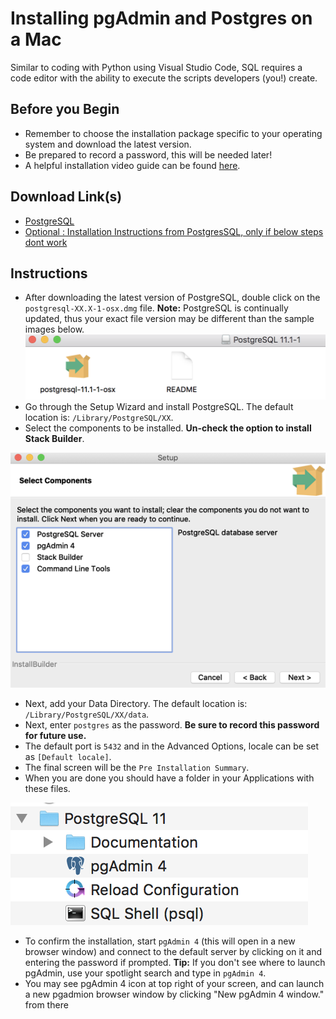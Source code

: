 # Installing pgAdmin and Postgres on a Mac
Similar to coding with Python using Visual Studio Code, SQL requires a code editor with the ability to execute the scripts developers (you!) create.
## Before you Begin
* Remember to choose the installation package specific to your operating system and download the latest version.
* Be prepared to record a password, this will be needed later!
* A helpful installation video guide can be found [here](https://youtu.be/2uF5pzJDATU).
## Download Link(s)
* [PostgreSQL](https://www.enterprisedb.com/downloads/postgres-postgresql-downloads)
* [Optional : Installation Instructions from PostgresSQL, only if below steps dont work](https://www.enterprisedb.com/docs/en/11.0/PG_Inst_Guide_v11/toc.html)
## Instructions
* After downloading the latest version of PostgreSQL, double click on the `postgresql-XX.X-1-osx.dmg` file. **Note:** PostgreSQL is continually updated, thus your exact file version may be different than the sample images below.
![postgresql-11.1-1-osx.png](../Images/postgresql-11.1-1-osx.png)
* Go through the Setup Wizard and install PostgreSQL. The default location is: `/Library/PostgreSQL/XX`.
* Select the components to be installed. **Un-check the option to install Stack Builder**.


![postgres_components.png](../Images/stack_builder_mac.png)
* Next, add your Data Directory. The default location is: `/Library/PostgreSQL/XX/data`.
* Next, enter `postgres` as the password. **Be sure to record this password for future use.**
* The default port is `5432` and in the Advanced Options, locale can be set as `[Default locale]`.
* The final screen will be the `Pre Installation Summary`.
* When you are done you should have a folder in your Applications with these files.

![PostgreSQL_folder.png](../Images/PostgreSQL_folder.png)

* To confirm the installation, start `pgAdmin 4` (this will open in a new browser window) and connect to the default server by clicking on it and entering the password if prompted. **Tip:** If you don't see where to launch pgAdmin, use your spotlight search and type in `pgAdmin 4`.
* You may see pgAdmin 4 icon at top right of your screen, and can launch a new pgadmion browser window by clicking "New pgAdmin 4 window." from there
